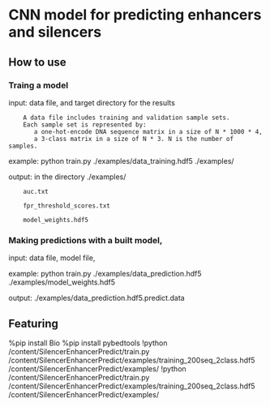 # CNN model for predicting enhancers and silencers
## How to use
### Traing a model 
input: data file, and target directory for the results

        A data file includes training and validation sample sets. 
        Each sample set is represented by:
           a one-hot-encode DNA sequence matrix in a size of N * 1000 * 4, 
           a 3-class matrix in a size of N * 3. N is the number of samples.
 
example:
python train.py  ./examples/data_training.hdf5 ./examples/

output: in the directory ./examples/

        auc.txt

        fpr_threshold_scores.txt
        
        model_weights.hdf5
 
 
### Making predictions with a built model, 
input: data file, model file, 
 
example:
python train.py ./examples/data_prediction.hdf5 ./examples/model_weights.hdf5

output: ./examples/data_prediction.hdf5.predict.data

## Featuring
%pip install Bio
%pip install pybedtools
!python /content/SilencerEnhancerPredict/train.py /content/SilencerEnhancerPredict/examples/training_200seq_2class.hdf5 /content/SilencerEnhancerPredict/examples/
!python /content/SilencerEnhancerPredict/train.py /content/SilencerEnhancerPredict/examples/training_200seq_2class.hdf5 /content/SilencerEnhancerPredict/examples/

